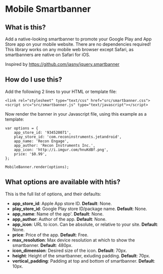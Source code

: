 # Mobile Smartbanner
## What is this?
Add a native-looking smartbanner to promote your Google Play and App Store app on your mobile website. There are no dependencies required! This library works on any mobile web browser except Safari, as smartbanners are native on Safari for iOS.  

Inspired by https://github.com/jasny/jquery.smartbanner

## How do I use this?
Add the following 2 lines to your HTML or template file:

```
<link rel="stylesheet" type="text/css" href="src/smartbanner.css">
<script src="src/smartbanner.js" type="text/javascript"></script>
```

Now render the banner in your Javascript file, using this example as a template:

```
var options = {
	app_store_id: '934520071',
	play_store_id: 'com.reconinstruments.jetandroid',
	app_name: 'Recon Engage',
	app_author: 'Recon Instruments Inc.',
	app_icon: 'http://i.imgur.com/hnuKdBf.png',
	price: '$0.99',
};

MobileBanner.render(options);
```

## What options are available with htis?

This is the full list of options, and their defaults:
- **app_store_id**: Apple App store ID. **Default**: None.
- **play_store_id**: Google Play store ID/package name. **Default**: None.
- **app_name**: Name of the app'. **Default**: None.
- **app_author**: Author of the app. **Default**: None.
- **app_icon**: URL to icon. Can be absolute, or relative to your site. **Default**: None.
- **price**: Price of the app. **Default**: Free.
- **max_resolution**: Max device resolution at which to show the smartbanner. **Default**: 480px.
- **icon_dimension**: Desired size of the icon. **Default**: 70px.
- **height**: Height of the smartbanner, exluding padding. **Default**: 70px.
- **vertical_padding**: Padding at top and bottom of smartbanner. **Default**: 10px.
